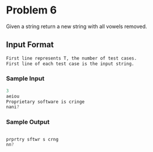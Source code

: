 # Problem 6

Given a string return a new string with all vowels removed.

## Input Format

```md
First line represents T, the number of test cases.
First line of each test case is the input string.
```

### Sample Input

```c
3
aeiou
Proprietary software is cringe
nani?
```

### Sample Output

```c

prprtry sftwr s crng
nn?
```
